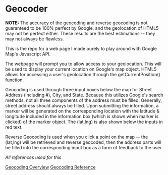 # Geocoder

**NOTE:** The accuracy of the geocoding and reverse geocoding is not guaranteed to be 100% perfect by Google, and the geolocation of HTML5 may not be perfect either. These results are the best estimations -- they may not always be flawless. 

This is the repo for a web page I made purely to play around with Google Map's Javascript API. 

The webpage will prompt you to allow access to your geolocation. This will be used to display your current
location on Google's map object. HTML5 allows for accessing a user's geolocation through the getCurrentPosition() function.

Geocoding is used through three input boxes below the map for Street Address (including #), City, and State. Because this utilizes Google's search methods, not all three components of the address must be filled. Generally, street address should always be filled. Upon submitting the information, a marker will be generated on the corresponding location with the latitude & longitude included in the information box (which is shown when marker is clicked) of the marker object. The (lat,lng) is also shown below the inputs in red text. 

Reverse Geocoding is used when you click a point on the map -- the (lat,lng) will be retrieved and reverse geocoded, then the address parts will be filled into the corresponding input box as a form of feedback to the user. 

*All references used for this*

[Geocoding Overview](https://developers.google.com/maps/documentation/geocoding/start?refresh=1)
[Geocoding Reference](https://developers.google.com/maps/documentation/geocoding/intro)

